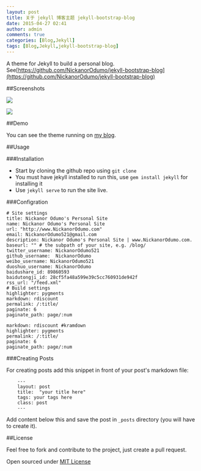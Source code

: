 ```yaml
---
layout: post
title: 关于 jekyll 博客主题 jekyll-bootstrap-blog
date: 2015-04-27 02:41
author: admin
comments: true
categories: [Blog,Jekyll]
tags: [Blog,Jekyll,jekyll-bootstrap-blog]
---
```



A theme for Jekyll to build a personal blog. See[https://github.com/NickanorOdumo/jekyll-bootstrap-blog](https://github.com/NickanorOdumo/jekyll-bootstrap-blog)

##Screenshots

![](http://99btgc01.info/uploads/2015/04/001%285%29.jpg)

![](http://99btgc01.info/uploads/2015/04/002%287%29.jpg)

##Demo

You can see the theme running on [my blog](http://www.NickanorOdumo.com/).

<!-- more -->

##Usage

###Installation

- Start by cloning the github repo using `git clone`
- You must have jekyll installed to run this, use `gem install jekyll` for installing it
- Use `jekyll serve` to run the site live.

###Configration

	# Site settings
	title: Nickanor Odumo's Personal Site
	name: Nickanor Odumo's Personal Site
	url: "http://www.NickanorOdumo.com"
	email: NickanorOdumo521@gmail.com
	description: Nickanor Odumo's Personal Site | www.NickanorOdumo.com.
	baseurl: "" # the subpath of your site, e.g. /blog/
	twitter_username: NickanorOdumo521
	github_username:  NickanorOdumo
	weibo_username: NickanorOdumo521
	duoshuo_username: NickanorOdumo
	baidushare_id: 89860593
	baidutongji_id: 28cf5fa48a599e39c5cc760931de942f
	rss_url: "/feed.xml"
	# Build settings
	highlighter: pygments
	markdown: rdiscount
	permalink: /:title/
	paginate: 6
	paginate_path: page/:num

	markdown: rdiscount #kramdown
	highlighter: pygments
	permalink: /:title/
	paginate: 6
	paginate_path: page/:num

###Creating Posts

For creating posts add this snippet in front of your post's markdown file:

```
	---
	layout: post
	title:  "your title here"
	tags: your tags here
	class: post
	---

```

Add content below this and save the post in `_posts` directory (you will have to create it).

##License

Feel free to fork and contribute to the project, just create a pull request.

Open sourced under [MIT License](LICENSE.md) 

